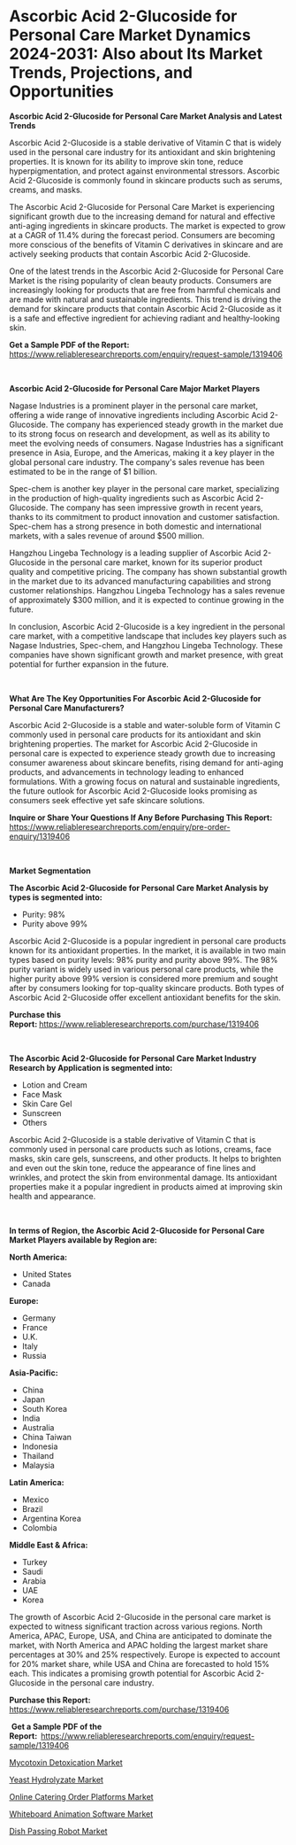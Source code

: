<p><h1>Ascorbic Acid 2-Glucoside for Personal Care Market Dynamics 2024-2031: Also about Its Market Trends, Projections, and Opportunities</h1></p><p><strong>Ascorbic Acid 2-Glucoside for Personal Care Market Analysis and Latest Trends</strong></p>
<p><p>Ascorbic Acid 2-Glucoside is a stable derivative of Vitamin C that is widely used in the personal care industry for its antioxidant and skin brightening properties. It is known for its ability to improve skin tone, reduce hyperpigmentation, and protect against environmental stressors. Ascorbic Acid 2-Glucoside is commonly found in skincare products such as serums, creams, and masks.</p><p>The Ascorbic Acid 2-Glucoside for Personal Care Market is experiencing significant growth due to the increasing demand for natural and effective anti-aging ingredients in skincare products. The market is expected to grow at a CAGR of 11.4% during the forecast period. Consumers are becoming more conscious of the benefits of Vitamin C derivatives in skincare and are actively seeking products that contain Ascorbic Acid 2-Glucoside.</p><p>One of the latest trends in the Ascorbic Acid 2-Glucoside for Personal Care Market is the rising popularity of clean beauty products. Consumers are increasingly looking for products that are free from harmful chemicals and are made with natural and sustainable ingredients. This trend is driving the demand for skincare products that contain Ascorbic Acid 2-Glucoside as it is a safe and effective ingredient for achieving radiant and healthy-looking skin.</p></p>
<p><strong>Get a Sample PDF of the Report:&nbsp;</strong> <a href="https://www.reliableresearchreports.com/enquiry/request-sample/1319406">https://www.reliableresearchreports.com/enquiry/request-sample/1319406</a></p>
<p>&nbsp;</p>
<p><strong>Ascorbic Acid 2-Glucoside for Personal Care Major Market Players</strong></p>
<p><p>Nagase Industries is a prominent player in the personal care market, offering a wide range of innovative ingredients including Ascorbic Acid 2-Glucoside. The company has experienced steady growth in the market due to its strong focus on research and development, as well as its ability to meet the evolving needs of consumers. Nagase Industries has a significant presence in Asia, Europe, and the Americas, making it a key player in the global personal care industry. The company's sales revenue has been estimated to be in the range of $1 billion.</p><p>Spec-chem is another key player in the personal care market, specializing in the production of high-quality ingredients such as Ascorbic Acid 2-Glucoside. The company has seen impressive growth in recent years, thanks to its commitment to product innovation and customer satisfaction. Spec-chem has a strong presence in both domestic and international markets, with a sales revenue of around $500 million.</p><p>Hangzhou Lingeba Technology is a leading supplier of Ascorbic Acid 2-Glucoside in the personal care market, known for its superior product quality and competitive pricing. The company has shown substantial growth in the market due to its advanced manufacturing capabilities and strong customer relationships. Hangzhou Lingeba Technology has a sales revenue of approximately $300 million, and it is expected to continue growing in the future.</p><p>In conclusion, Ascorbic Acid 2-Glucoside is a key ingredient in the personal care market, with a competitive landscape that includes key players such as Nagase Industries, Spec-chem, and Hangzhou Lingeba Technology. These companies have shown significant growth and market presence, with great potential for further expansion in the future.</p></p>
<p>&nbsp;</p>
<p><strong>What Are The Key Opportunities For Ascorbic Acid 2-Glucoside for Personal Care Manufacturers?</strong></p>
<p><p>Ascorbic Acid 2-Glucoside is a stable and water-soluble form of Vitamin C commonly used in personal care products for its antioxidant and skin brightening properties. The market for Ascorbic Acid 2-Glucoside in personal care is expected to experience steady growth due to increasing consumer awareness about skincare benefits, rising demand for anti-aging products, and advancements in technology leading to enhanced formulations. With a growing focus on natural and sustainable ingredients, the future outlook for Ascorbic Acid 2-Glucoside looks promising as consumers seek effective yet safe skincare solutions.</p></p>
<p><strong>Inquire or Share Your Questions If Any Before Purchasing This Report:</strong> <a href="https://www.reliableresearchreports.com/enquiry/pre-order-enquiry/1319406">https://www.reliableresearchreports.com/enquiry/pre-order-enquiry/1319406</a></p>
<p>&nbsp;</p>
<p><strong>Market Segmentation</strong></p>
<p><strong>The Ascorbic Acid 2-Glucoside for Personal Care Market Analysis by types is segmented into:</strong></p>
<p><ul><li>Purity: 98%</li><li>Purity above 99%</li></ul></p>
<p><p>Ascorbic Acid 2-Glucoside is a popular ingredient in personal care products known for its antioxidant properties. In the market, it is available in two main types based on purity levels: 98% purity and purity above 99%. The 98% purity variant is widely used in various personal care products, while the higher purity above 99% version is considered more premium and sought after by consumers looking for top-quality skincare products. Both types of Ascorbic Acid 2-Glucoside offer excellent antioxidant benefits for the skin.</p></p>
<p><strong>Purchase this Report:&nbsp;</strong><a href="https://www.reliableresearchreports.com/purchase/1319406">https://www.reliableresearchreports.com/purchase/1319406</a></p>
<p>&nbsp;</p>
<p><strong>The Ascorbic Acid 2-Glucoside for Personal Care Market Industry Research by Application is segmented into:</strong></p>
<p><ul><li>Lotion and Cream</li><li>Face Mask</li><li>Skin Care Gel</li><li>Sunscreen</li><li>Others</li></ul></p>
<p><p>Ascorbic Acid 2-Glucoside is a stable derivative of Vitamin C that is commonly used in personal care products such as lotions, creams, face masks, skin care gels, sunscreens, and other products. It helps to brighten and even out the skin tone, reduce the appearance of fine lines and wrinkles, and protect the skin from environmental damage. Its antioxidant properties make it a popular ingredient in products aimed at improving skin health and appearance.</p></p>
<p>&nbsp;</p>
<p><strong>In terms of Region, the Ascorbic Acid 2-Glucoside for Personal Care Market Players available by Region are:</strong></p>
<p>
    <p> <strong> North America: </strong>
        <ul>
            <li>United States</li>
            <li>Canada</li>
        </ul>
        </p> 
    <p> <strong> Europe: </strong>
        <ul>
            <li>Germany</li>
            <li>France</li>
            <li>U.K.</li>
            <li>Italy</li>
            <li>Russia</li>
        </ul>
        </p> 
    <p> <strong> Asia-Pacific: </strong>
        <ul>
            <li>China</li>
            <li>Japan</li>
            <li>South Korea</li>
            <li>India</li>
            <li>Australia</li>
            <li>China Taiwan</li>
            <li>Indonesia</li>
            <li>Thailand</li>
            <li>Malaysia</li>
        </ul>
        </p> 
    <p> <strong> Latin America: </strong>
        <ul>
            <li>Mexico</li>
            <li>Brazil</li>
            <li>Argentina Korea</li>
            <li>Colombia</li>
        </ul>
        </p> 
    <p> <strong> Middle East & Africa: </strong>
        <ul>
            <li>Turkey</li>
            <li>Saudi</li>
            <li>Arabia</li>
            <li>UAE</li>
            <li>Korea</li>
        </ul>
    </p>
    </p>
<p><p>The growth of Ascorbic Acid 2-Glucoside in the personal care market is expected to witness significant traction across various regions. North America, APAC, Europe, USA, and China are anticipated to dominate the market, with North America and APAC holding the largest market share percentages at 30% and 25% respectively. Europe is expected to account for 20% market share, while USA and China are forecasted to hold 15% each. This indicates a promising growth potential for Ascorbic Acid 2-Glucoside in the personal care industry.</p></p>
<p><strong>Purchase this Report: </strong><a href="https://www.reliableresearchreports.com/purchase/1319406">https://www.reliableresearchreports.com/purchase/1319406</a></p>
<p>&nbsp;<strong>Get a Sample PDF of the Report:&nbsp;&nbsp;</strong><a href="https://www.reliableresearchreports.com/enquiry/request-sample/1319406">https://www.reliableresearchreports.com/enquiry/request-sample/1319406</a></p>
<p><strong></strong></p>
<p><p><a href="https://view.publitas.com/reportprime-1/mycotoxin-detoxication-market-size-share-trends-analysis-report-by-material-by-type-by-end-user-by-region-and-segment-forecasts-2024-2031/">Mycotoxin Detoxication Market</a></p><p><a href="https://view.publitas.com/reportprime-1/yeast-hydrolyzate-market-size-growth-and-forecast-from-2024-2031/">Yeast Hydrolyzate Market</a></p><p><a href="https://gratis-rainforest-2ca.notion.site/Online-Catering-Order-Platforms-Market-Size-Furnishes-Valuable-Information-Encompassing-Market-Share-1f37a3d7ca1d42188aa96911f6566129">Online Catering Order Platforms Market</a></p><p><a href="https://crocus-run-b5a.notion.site/Whiteboard-Animation-Software-Market-Size-Market-Trends-and-Growth-Outlook-forecasted-for-period-f-d671cdc7caff4728825e41c1156b0b18">Whiteboard Animation Software Market</a></p><p><a href="https://metal-farmhouse-e95.notion.site/Dish-Passing-Robot-Market-Furnish-Information-about-Market-Size-Market-Share-Market-Dynamics-and--62a913adcbb34598b2bac6bafca7233f">Dish Passing Robot Market</a></p></p>